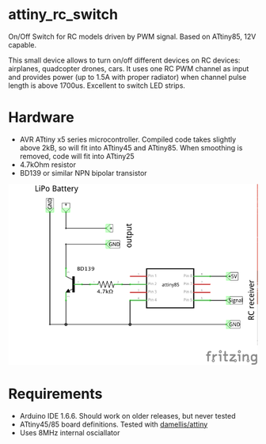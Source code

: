# attiny_rc_switch
On/Off Switch for RC models driven by PWM signal. Based on ATtiny85, 12V capable.

This small device allows to turn on/off different devices on RC devices: airplanes, quadcopter drones, cars. 
It uses one RC PWM channel as input and provides power (up to 1.5A with proper radiator) when channel pulse length is above 1700us.
Excellent to switch LED strips. 

# Hardware

* AVR ATtiny x5 series microcontroller. Compiled code takes slightly above 2kB, so will fit into ATtiny45 and ATtiny85. When smoothing is removed, code will fit into ATtiny25
* 4.7kOhm resistor
* BD139 or similar NPN bipolar transistor

![diagram](attiny_rc_switch.png)

# Requirements

* Arduino IDE 1.6.6. Should work on older releases, but never tested
* ATtiny45/85 board definitions. Tested with [damellis/attiny](https://github.com/damellis/attiny)
* Uses 8MHz internal osciallator 